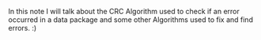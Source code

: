 In this note I will talk about the CRC Algorithm used to check if an error occurred in a data package and some other Algorithms used to fix and find errors. :)